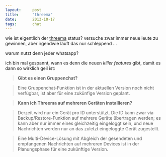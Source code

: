 ```yaml
---
layout: 	post
title:  	"threema"
date:   	2013-10-17
tags:		chat
---
```

wie ist eigentlich der [threema](https://threema.ch/de/) status? versuche zwar immer neue leute zu gewinnen, aber irgendwie läuft das nur schleppend ...

warum nutzt denn jeder whatsapp?

ich bin mal gespannt, wann es denn die neuen *killer features* gibt, damit es dann so wirklich geil ist:

> **Gibt es einen Gruppenchat?**

> Eine Gruppenchat-Funktion ist in der aktuellen Version noch nicht verfügbar, ist aber für eine zukünfige Version geplant.

> **Kann ich Threema auf mehreren Geräten installieren?**

> Derzeit wird nur ein Gerät pro ID unterstützt. Die ID kann zwar via Backup/Restore-Funktion auf mehrere Geräte übertragen werden; es kann aber nur immer eines gleichzeitig eingeloggt sein, und neue Nachrichten werden nur an das zuletzt eingeloggte Gerät zugestellt.

> Eine Multi-Device-Lösung mit Abgleich der gesendeten und empfangenen Nachrichten auf mehreren Devices ist in der Planungsphase für eine zukünftige Version.
